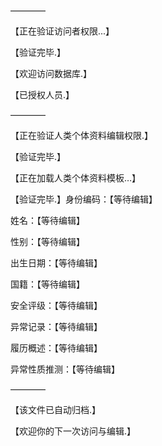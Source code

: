 ————

【正在验证访问者权限...】

【验证完毕.】

【欢迎访问数据库.】

【已授权人员.】

————

【正在验证人类个体资料编辑权限.】

【验证完毕.】

【正在加载人类个体资料模板…】

【验证完毕.】身份编码：【等待编辑】

姓名：【等待编辑】

性别：【等待编辑】

出生日期：【等待编辑】

国籍：【等待编辑】

安全评级：【等待编辑】

异常记录：【等待编辑】

履历概述：【等待编辑】

异常性质推测：【等待编辑】

————

【该文件已自动归档.】

【欢迎你的下一次访问与编辑.】